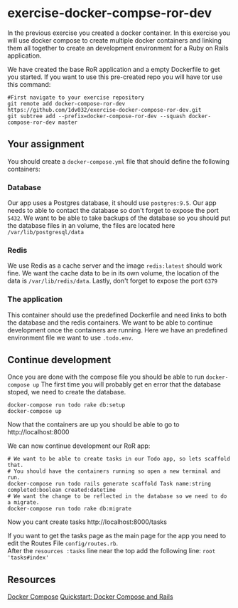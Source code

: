 # exercise-docker-compse-ror-dev
In the previous exercise you created a docker container. In this exercise you will use docker compose to create multiple docker containers and linking them all together to create an development environment for a Ruby on Rails application.

We have created the base RoR application and a empty Dockerfile to get you started. If you want to use this pre-created repo you will have tor use this command:
```
#First navigate to your exercise repository
git remote add docker-compose-ror-dev https://github.com/1dv032/exercise-docker-compose-ror-dev.git
git subtree add --prefix=docker-compose-ror-dev --squash docker-compose-ror-dev master
```

## Your assignment
You should create a `docker-compose.yml` file that should define the following containers:
### Database
Our app uses a Postgres database, it should use `postgres:9.5`. Our app needs to able to contact the database so don't forget to expose the port `5432`. We want to be able to take backups of the database so you should put the database files in an volume, the files are located here `/var/lib/postgresql/data`

### Redis
We use Redis as a cache server and the image `redis:latest` should work fine. We want the cache data to be in its own volume, the location of the data is `/var/lib/redis/data`. Lastly, don't forget to expose the port `6379`

### The application
This container should use the predefined Dockerfile and need links to both the database and the redis containers. We want to be able to continue development once the containers are running. Here we have an predefined environment file we want to use `.todo.env`.

## Continue development
Once you are done with the compose file you should be able to run `docker-compose up`
The first time you will probably get en error that the database stoped, we need to create the database.
```
docker-compose run todo rake db:setup
docker-compose up
```
Now that the containers are up you should be able to go to http://localhost:8000

We can now continue development  our RoR app:
```
# We want to be able to create tasks in our Todo app, so lets scaffold that.
# You should have the containers running so open a new terminal and run.
docker-compose run todo rails generate scaffold Task name:string completed:boolean created:datetime
# We want the change to be reflected in the database so we need to do a migrate.
docker-compose run todo rake db:migrate
```
Now you cant create tasks http://localhost:8000/tasks

If you want to get the tasks page as the main page for the app you need to edit the Routes File `config/routes.rb`.<br />
After the `resources :tasks` line near the top add the following line:
`root 'tasks#index'`

## Resources
[Docker Compose](https://docs.docker.com/compose/)
[Quickstart: Docker Compose and Rails](https://docs.docker.com/compose/rails/)
